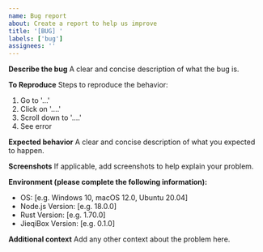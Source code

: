 ```yaml
---
name: Bug report
about: Create a report to help us improve
title: '[BUG] '
labels: ['bug']
assignees: ''
---
```


**Describe the bug**
A clear and concise description of what the bug is.

**To Reproduce**
Steps to reproduce the behavior:

1. Go to '...'
2. Click on '....'
3. Scroll down to '....'
4. See error

**Expected behavior**
A clear and concise description of what you expected to happen.

**Screenshots**
If applicable, add screenshots to help explain your problem.

**Environment (please complete the following information):**

- OS: [e.g. Windows 10, macOS 12.0, Ubuntu 20.04]
- Node.js Version: [e.g. 18.0.0]
- Rust Version: [e.g. 1.70.0]
- JieqiBox Version: [e.g. 0.1.0]

**Additional context**
Add any other context about the problem here.
